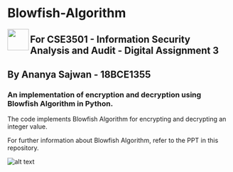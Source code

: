# Blowfish-Algorithm

<a href="url"><img src="https://cdn.pixabay.com/photo/2016/03/31/17/58/computer-1294045__340.png" align="left" height="48" width="48" ></a>

## For CSE3501 - Information Security Analysis and Audit - Digital Assignment 3

## By Ananya Sajwan - 18BCE1355

### An implementation of encryption and decryption using Blowfish Algorithm in Python.

The code implements Blowfish Algorithm for encrypting and decrypting an integer value. 

For further information about Blowfish Algorithm, refer to the PPT in this repository.

![alt text](https://ds055uzetaobb.cloudfront.net/brioche/uploads/YGMYM0gd0r-processencrypt1-new-pageresized.png?width=1200)


